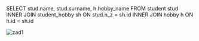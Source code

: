 SELECT stud.name, stud.surname, h.hobby_name FROM student stud
INNER JOIN student_hobby sh ON stud.n_z = sh.id 
INNER JOIN hobby h ON h.id = sh.id

![zad1](cesarevo/TBD-First/sql1.png)
